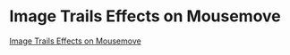 # Image Trails Effects on Mousemove

[Image Trails Effects on Mousemove](https://www.youtube.com/watch?v=rL22UM3Sd9Q)